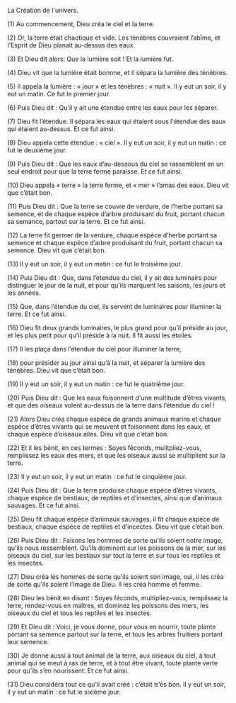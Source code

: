 La Création de l'univers.

(1)	Au commencement, Dieu créa le ciel et la terre.

(2)	Or, la terre était chaotique et vide. Les ténèbres couvraient l’abîme, et l'Esprit de Dieu planait au-dessus des eaux.

(3)	Et Dieu dit alors: Que la lumière soit ! Et la lumière fut.

(4)	Dieu vit que la lumière était bonnne, et il sépara la lumière des ténèbres.

(5)	Il appela la lumière : « jour » et les ténèbres : « nuit ». Il y eut un soir, il y eut un matin. Ce fut le premier jour.

(6)	Puis Dieu dit : Qu’il y ait une étendue entre les eaux pour les séparer.

(7)	Dieu fit l’étendue. Il sépara les eaux qui étaient sous l'étendue des eaux qui étaient au-dessus. Et ce fut ainsi.

(8)	Dieu appela cette étendue : « ciel ». Il y eut un soir, il y eut un matin : ce fut le deuxième jour.

(9)	Puis Dieu dit : Que les eaux d’au-dessous du ciel se rassemblent en un seul endroit pour que la terre ferme paraisse. Et ce fut ainsi.

(10)	Dieu appela « terre » la terre ferme, et « mer » l’amas des eaux. Dieu vit que c’était bon.

(11)	Puis Dieu dit : Que la terre se couvre de verdure, de l’herbe portant sa semence, et de chaque espèce d’arbre produisant du fruit, portant chacun sa semance, partout sur la terre. Et ce fut ainsi.

(12)	La terre fit germer de la verdure, chaque espèce d’herbe portant sa semence et chaque espèce d’arbre produisant du fruit, portant chacun sa semence. Dieu vit que c’était bon.

(13)	Il y eut un soir, il y eut un matin : ce fut le troisième jour.

(14)	Puis Dieu dit : Que, dans l’étendue du ciel, il y ait des luminairs pour distinguer le jour de la nuit, et pour qu’ils marquent les saisons, les jours et les années.

(15)	Que, dans l’étendue du ciel, ils servent de luminaires pour illuminer la terre. Et ce fut ainsi.

(16)	Dieu fit deux grands luminaires, le plus grand pour qu’il préside au jour, et les plus petit pour qu’il préside à la nuit. Il fit aussi les étoiles.

(17)	Il les plaça dans l’étendue du ciel pour illuminer la terre,

(18)	pour présider au jour ainsi qu’à la nuit, et séparer la lumière des ténèbres. Dieu vit que c’était bon.

(19)	Il y eut un soir, il y eut un matin : ce fut le quatrième jour.

(20)	Puis Dieu dit : Que les eaux foisonnent d'une multitude d’êtres vivants, et que des oiseaux volent au-dessus de la terre dans l’étendue du ciel !

(21)	Alors Dieu créa chaque espèce de grands animaux marins et chaque espèce d’êtres vivants qui se meuvent et foisonnent dans les eaux, et chaque espèce d’oiseaux ailés. Dieu vit que c’était bon.

(22)	Et il les bénit, en ces termes : Soyes féconds, mulitpliez-vous, remplissez les eaux des mers, et que les oiseaux aussi se multiplient sur la terre.

(23)	Il y eut un soir, il y eut un matin : ce fut le cinquième jour.

(24)	Puis Dieu dit : Que la terre produise chaque espèce d’êtres vivants, chaque espèce de bestiaux, de reptiles et d’insectes, ainsi que d’animaux sauvages. Et ce fut ainsi.

(25)	Dieu fit chaque espèce d’animaux sauvages, il fit chaque espèce de bestiaux, chaque espèce de reptiles et d’incectes. Dieu vit que c’était bon.

(26)	Puis Dieu dit : Faisons les hommes de sorte qu’ils soient notre image, qu’ils nous ressemblent. Qu’ils dominent sur les poissons de la mer, sur les oiseaux du ciel, sur les bestiaux sur tout la terre et sur tous les reptiles et les insectes.

(27)	Dieu créa les hommes de sorte qu’ils soient son image, oui, il les créa de sorte qu’ils soient l’image de Dieu. Il les créa homme et femme.

(28)	Dieu les bénit en disant : Soyes féconds, multipliez-vous, remplissez la terre, rendez-vous en maîtres, et dominez les poissons des mers, les oiseaux du ciel et tous les reptiles et les insectes.

(29)	Et Dieu dit : Voici, je vous donne, pour vous en nourrir, toute plante portant sa semence partout sur la terre, et tous les arbres fruitiers portant leur semence.

(30)	Je donne aussi à tout animal de la terre, aux oiseaux du ciel, à tout animal qui se meut à ras de terre, et à tout être vivant, toute plante verte pour qu’ils s’en nourissent. Et ce fut ainsi.

(31)	Dieu considéra tout ce qu’il avait créé : c’était tr’ès bon. Il y eut un soir, il y eut un matin : ce fut le sixième jour.